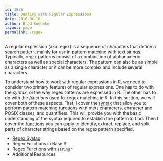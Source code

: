 ```yaml
---
id: 1836
title: Dealing with Regular Expressions
date: 2016-06-10
author: Brad Boehmke
layout: page
permalink: /regex
---
```


A regular expression (aka regex) is a sequence of characters that define a search pattern, mainly for use in pattern matching with text strings.  Typically, regex patterns consist of a combination of alphanumeric characters as well as special characters.  The pattern can also be as simple as a single character or it can be more complex and include several characters.  

To understand how to work with regular expressions in R, we need to consider two primary features of regular expressions.  One has to do with the *syntax*, or the way regex patterns are expressed in R.  The other has to do with the *functions* used for regex matching in R.  In this section, we will cover both of these aspects.  First, I cover the [syntax](#regex_syntax) that allow you to perform pattern matching functions with meta characters, character and POSIX classes, and quantifiers.  This will provide you with the basic understanding of the syntax required to establish the pattern to find.  Then I cover the  [functions](#regex_functions) you can apply to identify, extract, replace, and split parts of character strings based on the regex pattern specified. 

- [Regex Syntax](regex_syntax)
- Regex Functions in Base R
- Regex Functions with `stringr`
- Additional Resources

